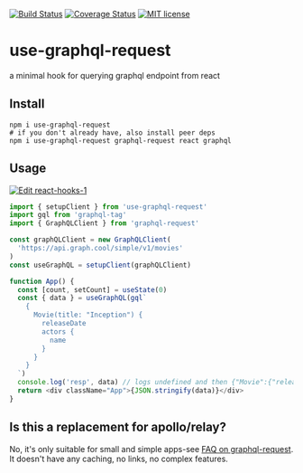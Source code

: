 [![Build Status](https://travis-ci.org/capaj/use-graphql-request.svg?branch=master)](https://travis-ci.org/capaj/use-graphql-request.svg?branch=master)
[![Coverage Status](https://coveralls.io/repos/github/capaj/use-graphql-request/badge.svg?branch=master)](https://coveralls.io/github/capaj/use-graphql-request?branch=master)
[![MIT license](http://img.shields.io/badge/license-MIT-brightgreen.svg)](http://opensource.org/licenses/MIT)

# use-graphql-request

a minimal hook for querying graphql endpoint from react

## Install

```
npm i use-graphql-request
# if you don't already have, also install peer deps
npm i use-graphql-request graphql-request react graphql
```

## Usage

[![Edit react-hooks-1](https://codesandbox.io/static/img/play-codesandbox.svg)](https://codesandbox.io/s/2okylmqojr)

```ts
import { setupClient } from 'use-graphql-request'
import gql from 'graphql-tag'
import { GraphQLClient } from 'graphql-request'

const graphQLClient = new GraphQLClient(
  'https://api.graph.cool/simple/v1/movies'
)
const useGraphQL = setupClient(graphQLClient)

function App() {
  const [count, setCount] = useState(0)
  const { data } = useGraphQL(gql`
    {
      Movie(title: "Inception") {
        releaseDate
        actors {
          name
        }
      }
    }
  `)
  console.log('resp', data) // logs undefined and then {"Movie":{"releaseDate":"2010-08-28T20:00:00.000Z","actors":[{"name":"Leonardo DiCaprio"},{"name":"Ellen Page"},{"name":"Tom Hardy"},{"name":"Joseph Gordon-Levitt"},{"name":"Marion Cotillard"}]}}
  return <div className="App">{JSON.stringify(data)}</div>
}
```

## Is this a replacement for apollo/relay?

No, it's only suitable for small and simple apps-see [FAQ on graphql-request](https://github.com/prisma/graphql-request#whats-the-difference-between-graphql-request-apollo-and-relay). It doesn't have any caching, no links, no complex features.
